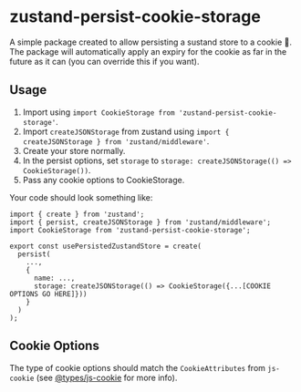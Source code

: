 # zustand-persist-cookie-storage
A simple package created to allow persisting a sustand store to a cookie 🙂. The package will automatically apply an expiry for the cookie as far in the future as it can (you can override this if you want).

## Usage
1. Import using `import CookieStorage from 'zustand-persist-cookie-storage'`.
2. Import `createJSONStorage` from zustand using `import { createJSONStorage } from 'zustand/middleware'`.
3. Create your store normally.
4. In the persist options, set `storage` to `storage: createJSONStorage(() => CookieStorage())`.
5. Pass any cookie options to CookieStorage.

Your code should look something like:
```
import { create } from 'zustand';
import { persist, createJSONStorage } from 'zustand/middleware';
import CookieStorage from 'zustand-persist-cookie-storage';

export const usePersistedZustandStore = create(
  persist(
    ...,
    {
      name: ...,
      storage: createJSONStorage(() => CookieStorage({...[COOKIE OPTIONS GO HERE]}))
    }
  )
);
```

## Cookie Options
The type of cookie options should match the `CookieAttributes` from `js-cookie` (see [@types/js-cookie](https://www.npmjs.com/package/@types/js-cookie) for more info).

